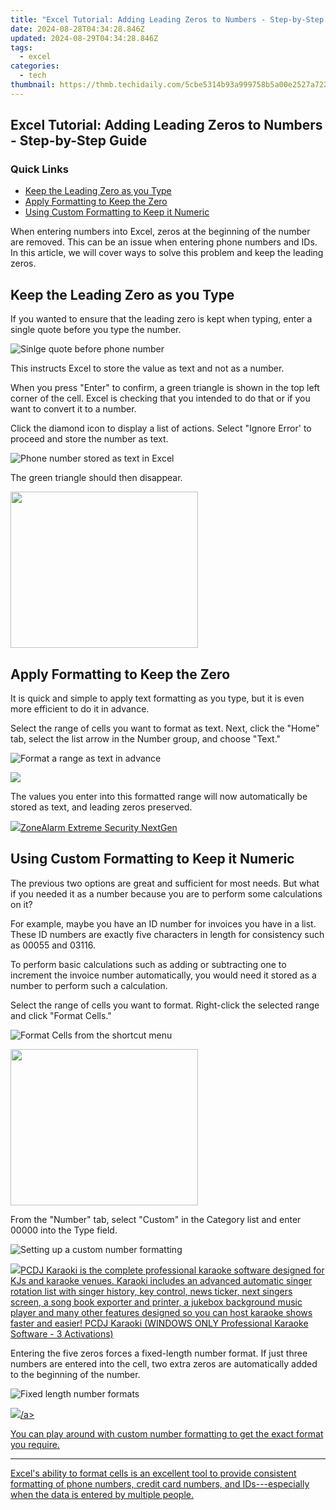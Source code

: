 ```yaml
---
title: "Excel Tutorial: Adding Leading Zeros to Numbers - Step-by-Step Guide"
date: 2024-08-28T04:34:28.846Z
updated: 2024-08-29T04:34:28.846Z
tags:
  - excel
categories:
  - tech
thumbnail: https://thmb.techidaily.com/5cbe5314b93a999758b5a00e2527a722031ccfee99834737192b083e09532191.jpg
---
```


## Excel Tutorial: Adding Leading Zeros to Numbers - Step-by-Step Guide

### Quick Links

* [Keep the Leading Zero as you Type](https://video-screen-grab.techidaily.com/new-2024-approved-immortal-gameplay-highlights-of-android-samsungs/)
* [Apply Formatting to Keep the Zero](https://fox-info.techidaily.com/new-experience-effortless-videodownloads-on-pinterest-with-5-best-tools-for-2024/)
* [Using Custom Formatting to Keep it Numeric](https://screen-mirror.techidaily.com/in-2024-best-3-tecno-spark-20-proplus-emulator-for-mac-to-run-your-wanted-android-apps-drfone-by-drfone-android/)

 When entering numbers into Excel, zeros at the beginning of the number are removed. This can be an issue when entering phone numbers and IDs. In this article, we will cover ways to solve this problem and keep the leading zeros.

##  Keep the Leading Zero as you Type

 If you wanted to ensure that the leading zero is kept when typing, enter a single quote before you type the number.

![Sinlge quote before phone number](https://static1.howtogeekimages.com/wordpress/wp-content/uploads/2019/07/single-quote.png) 

 This instructs Excel to store the value as text and not as a number.

 When you press "Enter" to confirm, a green triangle is shown in the top left corner of the cell. Excel is checking that you intended to do that or if you want to convert it to a number.

 Click the diamond icon to display a list of actions. Select "Ignore Error' to proceed and store the number as text.

![Phone number stored as text in Excel](https://static1.howtogeekimages.com/wordpress/wp-content/uploads/2019/07/phone-number-as-text.png) 

 The green triangle should then disappear.

<!-- affiliate ads begin -->
<a href="https://dhgate.sjv.io/c/5597632/1678785/12108" target="_top" id="1678785"><img src="//a.impactradius-go.com/display-ad/12108-1678785" border="0" alt="" width="300" height="250"/></a>
<!-- affiliate ads end -->
##  Apply Formatting to Keep the Zero

 It is quick and simple to apply text formatting as you type, but it is even more efficient to do it in advance.

 Select the range of cells you want to format as text. Next, click the "Home" tab, select the list arrow in the Number group, and choose "Text."

![Format a range as text in advance](https://static1.howtogeekimages.com/wordpress/wp-content/uploads/2019/07/format-text.png) 

<!-- affiliate ads begin -->
<a href="https://shop.mondly.com/affiliate.php?ACCOUNT=ATISTUDI&AFFILIATE=108875&PATH=https%3A%2F%2Fwww.mondly.com%3FAFFILIATE%3D108875%26RESOURCE%3D%2BEducational%2B970x90%2B"><img src="https://secure.avangate.com/images/merchant/69c418c33ec2e1a4267fa9bb77fa1428/educational-970x90.gif" border="0"></a>
<!-- affiliate ads end -->
 The values you enter into this formatted range will now automatically be stored as text, and leading zeros preserved.

<!-- affiliate ads begin -->
<a href="https://estore.zonealarm.com/order/checkout.php?PRODS=36245101&QTY=1&AFFILIATE=108875&CART=1"><img src="https://sc1.checkpoint.com/sc1/za/images/boxes/zang_box_trust.png" border="0">ZoneAlarm Extreme Security NextGen</a>
<!-- affiliate ads end -->
##  Using Custom Formatting to Keep it Numeric

 The previous two options are great and sufficient for most needs. But what if you needed it as a number because you are to perform some calculations on it?

 For example, maybe you have an ID number for invoices you have in a list. These ID numbers are exactly five characters in length for consistency such as 00055 and 03116.

 To perform basic calculations such as adding or subtracting one to increment the invoice number automatically, you would need it stored as a number to perform such a calculation.

 Select the range of cells you want to format. Right-click the selected range and click "Format Cells."

![Format Cells from the shortcut menu](https://static1.howtogeekimages.com/wordpress/wp-content/uploads/2019/07/format-cells.png) 

<!-- affiliate ads begin -->
<a href="https://godlikehost.sjv.io/c/5597632/1920047/21774" target="_top" id="1920047"><img src="//a.impactradius-go.com/display-ad/21774-1920047" border="0" alt="" width="300" height="250"/></a><img height="0" width="0" src="https://imp.pxf.io/i/5597632/1920047/21774" style="position:absolute;visibility:hidden;" border="0" />
<!-- affiliate ads end -->
 From the "Number" tab, select "Custom" in the Category list and enter 00000 into the Type field.

![Setting up a custom number formatting](https://static1.howtogeekimages.com/wordpress/wp-content/uploads/2019/07/custom-formatting-1.png) 

<!-- affiliate ads begin -->
<a href="https://shop.pcdj.com/order/checkout.php?PRODS=4698832&QTY=1&AFFILIATE=108875&CART=1"> <img src="https://secure.avangate.com/images/merchant/47f4b6321e9fd8e8f7326a6adc1a7c1e/products/karaoki-new-searchresultspane.jpg" border="0">PCDJ Karaoki is the complete professional karaoke software designed for KJs and karaoke venues. Karaoki includes an advanced automatic singer rotation list with singer history, key control, news ticker, next singers screen, a song book exporter and printer, a jukebox background music player and many other features designed so you can host karaoke shows faster and easier! 
 PCDJ Karaoki (WINDOWS ONLY Professional Karaoke Software - 3 Activations)</a>
<!-- affiliate ads end -->
 Entering the five zeros forces a fixed-length number format. If just three numbers are entered into the cell, two extra zeros are automatically added to the beginning of the number.

![Fixed length number formats](https://static1.howtogeekimages.com/wordpress/wp-content/uploads/2019/07/fixed-length-number.png) 

<!-- affiliate ads begin -->
<a href="https://store.nero.com/order/checkout.php?PRODS=4729507&QTY=1&AFFILIATE=108875&CART=1"><img src="https://www.nero.com/nero-com-wAssets/img/banners/2023/TIU/Nero_TuneItUp_Screen_2.webp" border="0">/a>
<!-- affiliate ads end -->
 You can play around with custom number formatting to get the exact format you require.

---

 Excel's ability to format cells is an excellent tool to provide consistent formatting of phone numbers, credit card numbers, and IDs---especially when the data is entered by multiple people.

<ins class="adsbygoogle"
     style="display:block"
     data-ad-format="autorelaxed"
     data-ad-client="ca-pub-7571918770474297"
     data-ad-slot="1223367746"></ins>



<ins class="adsbygoogle"
     style="display:block"
     data-ad-client="ca-pub-7571918770474297"
     data-ad-slot="8358498916"
     data-ad-format="auto"
     data-full-width-responsive="true"></ins>


